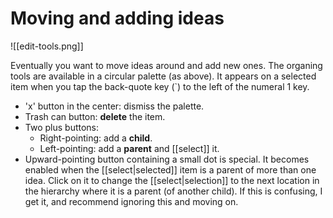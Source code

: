 # Moving and adding ideas

![[edit-tools.png]]

Eventually you want to move ideas around and add new ones. The organing tools are available in a circular palette (as above). It appears on a selected item when you tap the back-quote key (\`) to the left of the numeral 1 key. 

- 'x' button in the center: dismiss the palette.
- Trash can button: **delete** the item.
- Two plus buttons:
	- Right-pointing: add a **child**.
	- Left-pointing: add a **parent** and [[select]] it.
- Upward-pointing button containing a small dot is special. It becomes enabled when the [[select|selected]] item is a parent of more than one idea. Click on it to change the [[select|selection]] to the next location in the hierarchy where it is a parent (of another child). If this is confusing, I get it, and recommend ignoring this and moving on.